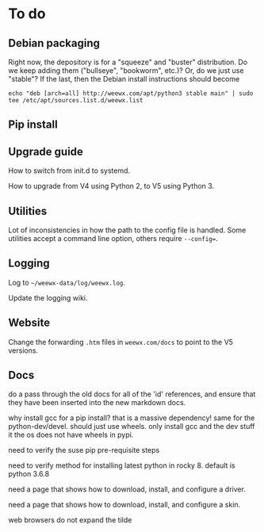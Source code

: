# To do


## Debian packaging

Right now, the depository is for a "squeeze" and "buster" distribution. Do we keep adding them
("bullseye", "bookworm", etc.)? Or, do we just use "stable"? If the last, then the Debian
install instructions should become 

    echo "deb [arch=all] http://weewx.com/apt/python3 stable main" | sudo tee /etc/apt/sources.list.d/weewx.list

## Pip install


## Upgrade guide

How to switch from init.d to systemd.

How to upgrade from V4 using Python 2, to V5 using Python 3.


## Utilities

Lot of inconsistencies in how the path to the config file is handled. Some utilities accept a
command line option, others require `--config=`.

## Logging

Log to `~/weewx-data/log/weewx.log`.

Update the logging wiki.

## Website

Change the forwarding `.htm` files in `weewx.com/docs` to point to the V5 versions.

## Docs

do a pass through the old docs for all of the 'id' references, and ensure that
they have been inserted into the new markdown docs.

why install gcc for a pip install?  that is a massive dependency!
same for the python-dev/devel.  should just use wheels.  only install gcc
and the dev stuff it the os does not have wheels in pypi.

need to verify the suse pip pre-requisite steps

need to verify method for installing latest python in rocky 8.  default is
python 3.6.8

need a page that shows how to download, install, and configure a driver.

need a page that shows how to download, install, and configure a skin.

web browsers do not expand the tilde
